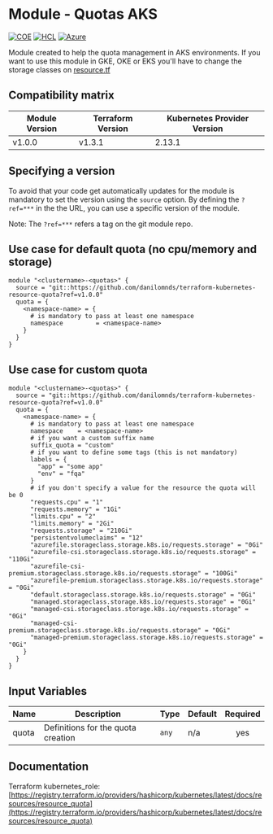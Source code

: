 # Module - Quotas AKS
[![COE](https://img.shields.io/badge/Created%20By-CCoE-blue)]()
[![HCL](https://img.shields.io/badge/language-HCL-blueviolet)](https://www.terraform.io/)
[![Azure](https://img.shields.io/badge/provider-Azure-blue)](https://registry.terraform.io/providers/hashicorp/azurerm/latest)

Module created to help the quota management in AKS environments. If you want to use this module in GKE, OKE or EKS you'll have to change the storage classes on [resource.tf](resource.tf)

## Compatibility matrix

| Module Version | Terraform Version | Kubernetes Provider Version |
|----------------|-------------------| --------------- |
| v1.0.0       | v1.3.1 | 2.13.1         |

## Specifying a version

To avoid that your code get automatically updates for the module is mandatory to set the version using the `source` option. 
By defining the `?ref=***` in the the URL, you can use a specific version of the module.

Note: The `?ref=***` refers a tag on the git module repo.

## Use case for default quota (no cpu/memory and storage)

```hcl
module "<clustername>-<quotas>" {
  source = "git::https://github.com/danilomnds/terraform-kubernetes-resource-quota?ref=v1.0.0"
  quota = {
    <namespace-name> = {
      # is mandatory to pass at least one namespace
      namespace         = <namespace-name>
    }    
  }
}
```

## Use case for custom quota

```hcl
module "<clustername>-<quotas>" {
  source = "git::https://github.com/danilomnds/terraform-kubernetes-resource-quota?ref=v1.0.0"
  quota = {
    <namespace-name> = {
      # is mandatory to pass at least one namespace
      namespace    = <namespace-name>
      # if you want a custom suffix name
      suffix_quota = "custom"
      # if you want to define some tags (this is not mandatory)
      labels = {
        "app" = "some app"
        "env" = "fqa"
      }
      # if you don't specify a value for the resource the quota will be 0
      "requests.cpu" = "1"
      "requests.memory" = "1Gi"
      "limits.cpu" = "2"
      "limits.memory" = "2Gi"
      "requests.storage" = "210Gi"
      "persistentvolumeclaims" = "12"
      "azurefile.storageclass.storage.k8s.io/requests.storage" = "0Gi"
      "azurefile-csi.storageclass.storage.k8s.io/requests.storage" = "110Gi"
      "azurefile-csi-premium.storageclass.storage.k8s.io/requests.storage" = "100Gi"
      "azurefile-premium.storageclass.storage.k8s.io/requests.storage" = "0Gi"
      "default.storageclass.storage.k8s.io/requests.storage" = "0Gi"
      "managed.storageclass.storage.k8s.io/requests.storage" = "0Gi"
      "managed-csi.storageclass.storage.k8s.io/requests.storage" = "0Gi"
      "managed-csi-premium.storageclass.storage.k8s.io/requests.storage" = "0Gi"
      "managed-premium.storageclass.storage.k8s.io/requests.storage" = "0Gi"
    }
  }
}
```

## Input Variables

| Name | Description | Type | Default | Required |
|------|-------------|------|---------|:--------:|
| quota | Definitions for the quota creation  | `any` | n/a | yes |

## Documentation

Terraform kubernetes_role: <br>
[https://registry.terraform.io/providers/hashicorp/kubernetes/latest/docs/resources/resource_quota](https://registry.terraform.io/providers/hashicorp/kubernetes/latest/docs/resources/resource_quota)<br>
